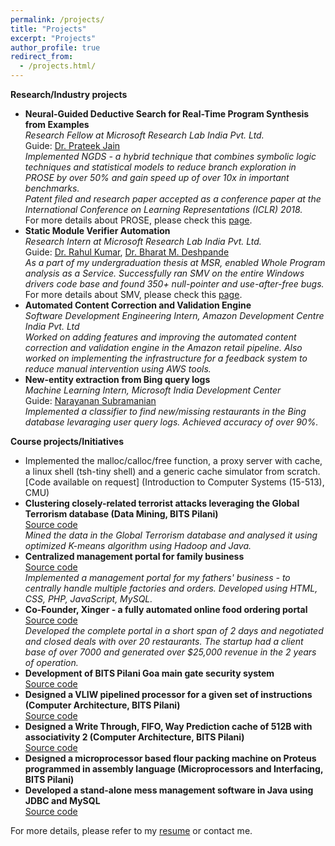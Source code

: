 ```yaml
---
permalink: /projects/
title: "Projects"
excerpt: "Projects"
author_profile: true
redirect_from: 
  - /projects.html/
---
```

**Research/Industry projects**
* **Neural-Guided Deductive Search for Real-Time Program Synthesis from Examples**  
 *Research Fellow at Microsoft Research Lab India Pvt. Ltd.*  
 Guide: [Dr. Prateek Jain](https://www.microsoft.com/en-us/research/people/prajain/)  
 *Implemented NGDS - a hybrid technique that combines symbolic logic techniques and statistical models to reduce branch exploration in PROSE by over 50% and gain speed up of over 10x in important benchmarks.*  
 *Patent filed and research paper accepted as a conference paper at the International Conference on Learning Representations (ICLR) 2018.*  
 For more details about PROSE, please check this [page](https://microsoft.github.io/prose/).        
* **Static Module Verifier Automation**  
 *Research Intern at Microsoft Research Lab India Pvt. Ltd.*  
 Guide: [Dr. Rahul Kumar](https://www.microsoft.com/en-us/research/people/rahulku/), [Dr. Bharat M. Deshpande](http://www.bits-pilani.ac.in/goa/bmd/profile)  
 *As a part of my undergraduation thesis at MSR, enabled Whole Program analysis as a Service. Successfully ran SMV on the entire Windows drivers code base and found 350+ null-pointer and use-after-free bugs.*  
 For more details about SMV, please check this [page](https://github.com/Microsoft/Static-Module-Verifier).    
* **Automated Content Correction and Validation Engine**  
 *Software Development Engineering Intern, Amazon Development Centre India Pvt. Ltd*  
 *Worked on adding features and improving the automated content correction and validation engine in the Amazon retail pipeline. Also worked on implementing the infrastructure for a feedback system to reduce manual intervention using AWS tools.*  
* **New-entity extraction from Bing query logs**  
 *Machine Learning Intern, Microsoft India Development Center*  
 Guide: [Narayanan Subramanian](https://www.linkedin.com/in/narayanan-subramanian-1772802/)  
 *Implemented a classifier to find new/missing restaurants in the Bing database levaraging user query logs. Achieved accuracy of over 90%.*  
  
**Course projects/Initiatives**  
  
* Implemented the malloc/calloc/free function, a proxy server with cache, a linux shell (tsh-tiny shell) and a generic cache simulator from scratch. [Code available on request] (Introduction to Computer Systems (15-513), CMU)  
* **Clustering closely-related terrorist attacks leveraging the Global Terrorism database (Data Mining, BITS Pilani)**  
 [Source code](https://github.com/abhimohta/Clustering-on-Global-Terrorism-Database)  
*Mined the data in the Global Terrorism database and analysed it using optimized K-means algorithm using Hadoop and Java.*  
* **Centralized management portal for family business**  
 [Source code](https://github.com/abhimohta/Centralized-Management-Portal-for-Factories)  
 *Implemented a management portal for my fathers' business - to centrally handle multiple factories and orders. Developed using HTML, CSS, PHP, JavaScript, MySQL.*  
* **Co-Founder, Xinger - a fully automated online food ordering portal**  
 [Source code](https://github.com/abhimohta/Restaurant-Aggregating-Portal)  
 *Developed the complete portal in a short span of 2 days and negotiated and closed deals with over 20 restaurants. The startup had a client base of over 7000 and generated over $25,000 revenue in the 2 years of operation.*  
* **Development of BITS Pilani Goa main gate security system**  
 [Source code](https://github.com/abhimohta/Main-Gate-Security-System)  
* **Designed a VLIW pipelined processor for a given set of instructions (Computer Architecture, BITS Pilani)**  
 [Source code](https://github.com/abhimohta/VLIW-Processor)  
* **Designed a Write Through, FIFO, Way Prediction cache of 512B with associativity 2 (Computer Architecture, BITS Pilani)**  
 [Source code](https://github.com/abhimohta/Cache-Design)  
* **Designed a microprocessor based flour packing machine on Proteus programmed in assembly language (Microprocessors and Interfacing, BITS Pilani)** 
* **Developed a stand-alone mess management software in Java using JDBC and MySQL**  
 [Source code](https://github.com/abhimohta/Mess-Management-Software)  
  
For more details, please refer to my [resume](https://abhimohta.github.io/files/resume.pdf) or contact me.  


